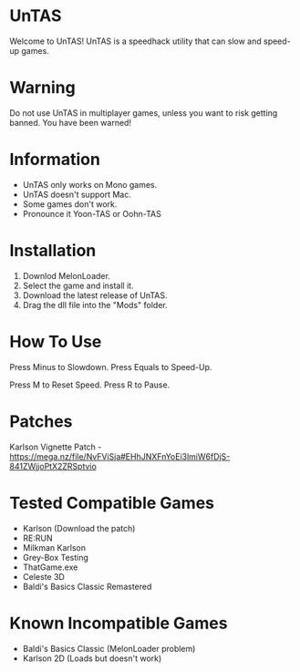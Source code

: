 # UnTAS

Welcome to UnTAS! UnTAS is a speedhack utility that can slow and speed-up games.

# Warning

Do not use UnTAS in multiplayer games, unless you want to risk getting banned. You have been warned!

# Information

- UnTAS only works on Mono games.
- UnTAS doesn't support Mac.
- Some games don't work.
- Pronounce it Yoon-TAS or Oohn-TAS

# Installation

1. Downlod MelonLoader.
2. Select the game and install it.
3. Download the latest release of UnTAS.
4. Drag the dll file into the "Mods" folder.

# How To Use

Press Minus to Slowdown.
Press Equals to Speed-Up.

Press M to Reset Speed.
Press R to Pause.

# Patches

Karlson Vignette Patch - https://mega.nz/file/NvFViSja#EHhJNXFnYoEi3lmiW6fDjS-841ZWjjoPtX2ZRSptvio

# Tested Compatible Games

- Karlson (Download the patch)
- RE:RUN
- Milkman Karlson
- Grey-Box Testing
- ThatGame.exe
- Celeste 3D
- Baldi's Basics Classic Remastered

# Known Incompatible Games

- Baldi's Basics Classic (MelonLoader problem)
- Karlson 2D (Loads but doesn't work)
